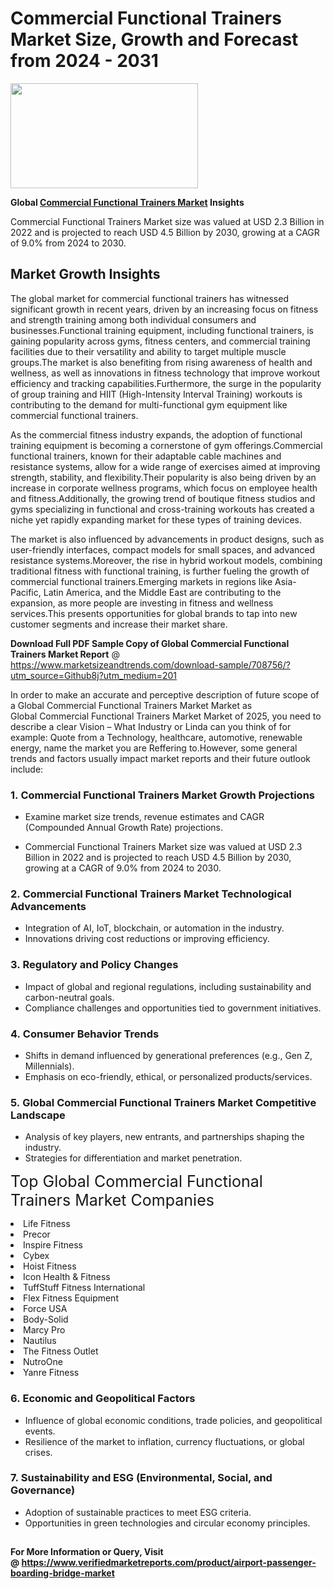 <H1>Commercial Functional Trainers Market Size, Growth and Forecast from 2024 - 2031</H1><img class="aligncenter size-medium wp-image-584254" src="https://thirdeyenews.in/wp-content/uploads/2024/09/Global-Market-Research-300x168.jpeg" alt="" width="300" height="168" /><p><strong>Global&nbsp;<a href="https://www.marketsizeandtrends.com/download-sample/708756/?utm_source=Github8j?utm_medium=201">Commercial Functional Trainers Market</a> Insights</strong></p><p>Commercial Functional Trainers Market size was valued at USD 2.3 Billion in 2022 and is projected to reach USD 4.5 Billion by 2030, growing at a CAGR of 9.0% from 2024 to 2030.</p><p><h2>Market Growth Insights</h2> <p>The global market for commercial functional trainers has witnessed significant growth in recent years, driven by an increasing focus on fitness and strength training among both individual consumers and businesses.Functional training equipment, including functional trainers, is gaining popularity across gyms, fitness centers, and commercial training facilities due to their versatility and ability to target multiple muscle groups.The market is also benefiting from rising awareness of health and wellness, as well as innovations in fitness technology that improve workout efficiency and tracking capabilities.Furthermore, the surge in the popularity of group training and HIIT (High-Intensity Interval Training) workouts is contributing to the demand for multi-functional gym equipment like commercial functional trainers.</p> <p>As the commercial fitness industry expands, the adoption of functional training equipment is becoming a cornerstone of gym offerings.Commercial functional trainers, known for their adaptable cable machines and resistance systems, allow for a wide range of exercises aimed at improving strength, stability, and flexibility.Their popularity is also being driven by an increase in corporate wellness programs, which focus on employee health and fitness.Additionally, the growing trend of boutique fitness studios and gyms specializing in functional and cross-training workouts has created a niche yet rapidly expanding market for these types of training devices.</p> <p>The market is also influenced by advancements in product designs, such as user-friendly interfaces, compact models for small spaces, and advanced resistance systems.Moreover, the rise in hybrid workout models, combining traditional fitness with functional training, is further fueling the growth of commercial functional trainers.Emerging markets in regions like Asia-Pacific, Latin America, and the Middle East are contributing to the expansion, as more people are investing in fitness and wellness services.This presents opportunities for global brands to tap into new customer segments and increase their market share.</p> <p><span class=""><strong>Download Full PDF Sample Copy of Global Commercial Functional Trainers Market Report</strong> @ <a href="https://www.marketsizeandtrends.com/download-sample/708756/?utm_source=Github8j?utm_medium=201" target="_blank">https://www.marketsizeandtrends.com/download-sample/708756/?utm_source=Github8j?utm_medium=201</a></span></p><p>In order to make an accurate and perceptive description of future scope of a Global&nbsp;Commercial Functional Trainers Market Market as Global&nbsp;Commercial Functional Trainers Market Market of 2025, you need to describe a clear Vision &ndash; What Industry or Linda can you think of for example: Quote from a Technology, healthcare, automotive, renewable energy, name the market you are Reffering to.However, some general trends and factors usually impact market reports and their future outlook include:</p><h3>1.&nbsp;<strong>Commercial Functional Trainers Market Growth Projections</strong></h3><ul><li>Examine market size trends, revenue estimates and CAGR (Compounded Annual Growth Rate) projections.</li><li><p>Commercial Functional Trainers Market size was valued at USD 2.3 Billion in 2022 and is projected to reach USD 4.5 Billion by 2030, growing at a CAGR of 9.0% from 2024 to 2030.</p></li></ul><h3>2.&nbsp;<strong>Commercial Functional Trainers Market Technological Advancements</strong></h3><ul><li>Integration of AI, IoT, blockchain, or automation in the industry.</li><li>Innovations driving cost reductions or improving efficiency.</li></ul><h3>3.&nbsp;<strong>Regulatory and Policy Changes</strong></h3><ul><li>Impact of global and regional regulations, including sustainability and carbon-neutral goals.</li><li>Compliance challenges and opportunities tied to government initiatives.</li></ul><h3>4.&nbsp;<strong>Consumer Behavior Trends</strong></h3><ul><li>Shifts in demand influenced by generational preferences (e.g., Gen Z, Millennials).</li><li>Emphasis on eco-friendly, ethical, or personalized products/services.</li></ul><h3>5.&nbsp;<strong>Global Commercial Functional Trainers Market Competitive Landscape</strong></h3><ul><li>Analysis of key players, new entrants, and partnerships shaping the industry.</li><li>Strategies for differentiation and market penetration.</li></ul><p data-pm-slice="1 1 []"><span style="color: inherit; font-family: inherit; font-size: 25px;">Top Global Commercial Functional Trainers Market Companies</span></p><div class="" data-test-id=""><p><li>Life Fitness</li><li> Precor</li><li> Inspire Fitness</li><li> Cybex</li><li> Hoist Fitness</li><li> Icon Health & Fitness</li><li> TuffStuff Fitness International</li><li> Flex Fitness Equipment</li><li> Force USA</li><li> Body-Solid</li><li> Marcy Pro</li><li> Nautilus</li><li> The Fitness Outlet</li><li> NutroOne</li><li> Yanre Fitness</li></p></div><h3>6.&nbsp;<strong>Economic and Geopolitical Factors</strong></h3><ul><li>Influence of global economic conditions, trade policies, and geopolitical events.</li><li>Resilience of the market to inflation, currency fluctuations, or global crises.</li></ul><h3>7.&nbsp;<strong>Sustainability and ESG (Environmental, Social, and Governance)</strong></h3><ul><li>Adoption of sustainable practices to meet ESG criteria.</li><li>Opportunities in green technologies and circular economy principles.</li></ul><h2><strong style="font-size: 14px;">For More Information or Query, Visit @&nbsp;</strong><a style="background-color: #ffffff; font-size: 14px;" href="https://www.marketsizeandtrends.com/report/commercial-functional-trainers-market/" target="_blank">https://www.verifiedmarketreports.com/product/airport-passenger-boarding-bridge-market</a></h2>